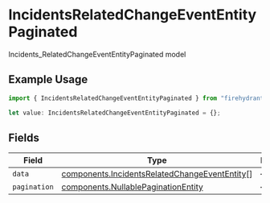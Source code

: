 # IncidentsRelatedChangeEventEntityPaginated

Incidents_RelatedChangeEventEntityPaginated model

## Example Usage

```typescript
import { IncidentsRelatedChangeEventEntityPaginated } from "firehydrant-typescript-sdk/models/components";

let value: IncidentsRelatedChangeEventEntityPaginated = {};
```

## Fields

| Field                                                                                                          | Type                                                                                                           | Required                                                                                                       | Description                                                                                                    |
| -------------------------------------------------------------------------------------------------------------- | -------------------------------------------------------------------------------------------------------------- | -------------------------------------------------------------------------------------------------------------- | -------------------------------------------------------------------------------------------------------------- |
| `data`                                                                                                         | [components.IncidentsRelatedChangeEventEntity](../../models/components/incidentsrelatedchangeevententity.md)[] | :heavy_minus_sign:                                                                                             | N/A                                                                                                            |
| `pagination`                                                                                                   | [components.NullablePaginationEntity](../../models/components/nullablepaginationentity.md)                     | :heavy_minus_sign:                                                                                             | N/A                                                                                                            |